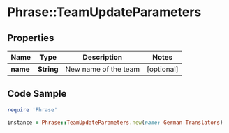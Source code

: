 # Phrase::TeamUpdateParameters

## Properties

Name | Type | Description | Notes
------------ | ------------- | ------------- | -------------
**name** | **String** | New name of the team | [optional] 

## Code Sample

```ruby
require 'Phrase'

instance = Phrase::TeamUpdateParameters.new(name: German Translators)
```


